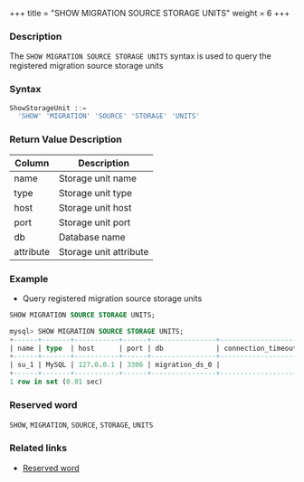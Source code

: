 +++
title = "SHOW MIGRATION SOURCE STORAGE UNITS"
weight = 6
+++

### Description

The `SHOW MIGRATION SOURCE STORAGE UNITS` syntax is used to query the registered migration source storage units

### Syntax

```sql
ShowStorageUnit ::=
  'SHOW' 'MIGRATION' 'SOURCE' 'STORAGE' 'UNITS'
```

### Return Value Description

| Column    | Description           |
| --------- | --------------------- |
| name      | Storage unit name     |
| type      | Storage unit type     |
| host      | Storage unit host     |
| port      | Storage unit port     |
| db        | Database name         |
| attribute | Storage unit attribute|

 ### Example

- Query registered migration source storage units

```sql
SHOW MIGRATION SOURCE STORAGE UNITS;
```

```sql
mysql> SHOW MIGRATION SOURCE STORAGE UNITS;
+------+-------+-----------+------+----------------+---------------------------------+---------------------------+---------------------------+---------------+---------------+-----------+------------------+
| name | type  | host      | port | db             | connection_timeout_milliseconds | idle_timeout_milliseconds | max_lifetime_milliseconds | max_pool_size | min_pool_size | read_only | other_attributes |
+------+-------+-----------+------+----------------+---------------------------------+---------------------------+---------------------------+---------------+---------------+-----------+------------------+
| su_1 | MySQL | 127.0.0.1 | 3306 | migration_ds_0 |                                 |                           |                           |               |               |           |                  |
+------+-------+-----------+------+----------------+---------------------------------+---------------------------+---------------------------+---------------+---------------+-----------+------------------+
1 row in set (0.01 sec)
```

### Reserved word

`SHOW`, `MIGRATION`, `SOURCE`, `STORAGE`, `UNITS`

### Related links

- [Reserved word](/en/reference/distsql/syntax/reserved-word/)